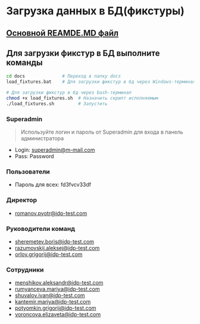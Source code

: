 # Загрузка данных в БД(фикстуры)

## [Основной REAMDE.MD файл](../README.md)

## Для загрузки фикстур в БД выполните команды

```bash
cd docs              # Переход в папку docs
load_fixtures.bat    # Для загрузки фикстур в бд через Windows-терминал

# Для загрузки фикстур в бд через bash-терминал
chmod +x load_fixtures.sh  # Назначить скрипт исполняемым
./load_fixtures.sh         # Запустить
```

### Superadmin

> Используйте логин и пароль от Superadmin для входа в панель администратора

- Login: <superadmin@m-mail.com>
- Pass: Password

### Пользователи

- Пароль для всех: fd3fvcv33df

### Директор

- <romanov.pyotr@idp-test.com>

### Руководители команд

- <sheremetev.boris@idp-test.com>
- <razumovskij.aleksej@idp-test.com>
- <orlov.grigorij@idp-test.com>

### Сотрудники

- <menshikov.aleksandr@idp-test.com>
- <rumyanceva.mariya@idp-test.com>
- <shuvalov.ivan@idp-test.com>
- <kantemir.mariya@idp-test.com>
- <potyomkin.grigorij@idp-test.com>
- <voroncova.elizaveta@idp-test.com>

